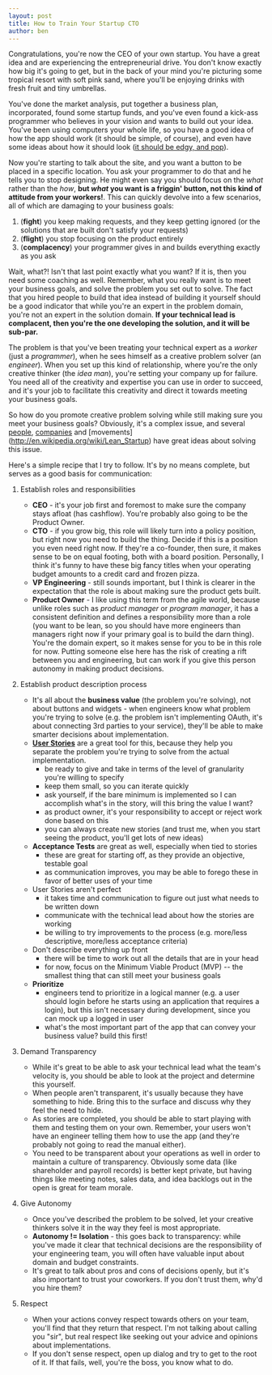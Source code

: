 ```yaml
---
layout: post
title: How to Train Your Startup CTO
author: ben
---
```

Congratulations, you're now the CEO of your own startup. You have a great idea and are experiencing the entrepreneurial drive. You don't know exactly how big it's going to get, but in the back of your mind you're picturing some tropical resort with soft pink sand, where you'll be enjoying drinks with fresh fruit and tiny umbrellas.

You've done the market analysis, put together a business plan, incorporated, found some startup funds, and you've even found a kick-ass programmer who believes in your vision and wants to build out your idea. You've been using computers your whole life, so you have a good idea of how the app should work (it should be simple, of course), and even have some ideas about how it should look ([it should be edgy, and pop](http://theoatmeal.com/comics/design_hell)).

Now you're starting to talk about the site, and you want a button to be placed in a specific location. You ask your programmer to do that and he tells you to stop designing. He might even say you should focus on the _what_ rather than the _how_, **but _what_ you want is a friggin' button, not this kind of attitude from your workers!**. This can quickly devolve into a few scenarios, all of which are damaging to your business goals:

 1. (**fight**) you keep making requests, and they keep getting ignored (or the solutions that are built don't satisfy your requests)
 1. (**flight**) you stop focusing on the product entirely
 1. (**complacency**) your programmer gives in and builds everything exactly as you ask

Wait, what?! Isn't that last point exactly what you want? If it is, then you need some coaching as well. Remember, what you really want is to meet your business goals, and solve the problem you set out to solve. The fact that you hired people to build that idea instead of building it yourself should be a good indicator that while you're an expert in the problem domain, you're not an expert in the solution domain. **If your technical lead is complacent, then you're the one developing the solution, and it will be sub-par.**

The problem is that you've been treating your technical expert as a _worker_ (just a _programmer_), when he sees himself as a creative problem solver (an _engineer_). When you set up this kind of relationship, where you're the only creative thinker (the _idea man_), you're setting your company up for failure. You need all of the creativity and expertise you can use in order to succeed, and it's your job to facilitate this creativity and direct it towards meeting your business goals.

So how do you promote creative problem solving while still making sure you meet your business goals? Obviously, it's a complex issue, and several [people](http://www.danpink.com/drive), [companies](http://gettingreal.37signals.com/) and [movements] (http://en.wikipedia.org/wiki/Lean_Startup) have great ideas about solving this issue.

Here's a simple recipe that I try to follow. It's by no means complete, but serves as a good basis for communication:

1. Establish roles and responsibilities
    * **CEO** - it's your job first and foremost to make sure the company stays afloat (has cashflow). You're probably also going to be the Product Owner.
    * **CTO** - if you grow big, this role will likely turn into a policy position, but right now you need to build the thing. Decide if this is a position you even need right now. If they're a co-founder, then sure, it makes sense to be on equal footing, both with a board position. Personally, I think it's funny to have these big fancy titles when your operating budget amounts to a credit card and frozen pizza.
    * **VP Engineering** - still sounds important, but I think is clearer in the expectation that the role is about making sure the product gets built.
    * **Product Owner** - I like using this term from the agile world, because unlike roles such as _product manager_ or _program manager_, it has a consistent definition and defines a responsibility more than a role (you want to be lean, so you should have more engineers than managers right now if your primary goal is to build the darn thing). You're the domain expert, so it makes sense for you to be in this role for now. Putting someone else here has the risk of creating a rift between you and engineering, but can work if you give this person autonomy in making product decisions.

1. Establish product description process
    * It's all about the **business value** (the problem you're solving), not about buttons and widgets
		    - when engineers know what problem you're trying to solve (e.g. the problem isn't implementing OAuth, it's about connecting 3rd parties to your service), they'll be able to make smarter decisions about implementation.
    * [**User Stories**](http://en.wikipedia.org/wiki/User_story) are a great tool for this, because they help you separate the problem you're trying to solve from the actual implementation.
       - be ready to give and take in terms of the level of granularity you're willing to specify
        - keep them small, so you can iterate quickly
        - ask yourself, if the bare minimum is implemented so I can accomplish what's in the story, will this bring the value I want?
        - as product owner, it's your responsibility to accept or reject work done based on this
        - you can always create new stories (and trust me, when you start seeing the product, you'll get lots of new ideas)
    * **Acceptance Tests** are great as well, especially when tied to stories
        - these are great for starting off, as they provide an objective, testable goal
        - as communication improves, you may be able to forego these in favor of better uses of your time
    * User Stories aren't perfect
        - it takes time and communication to figure out just what needs to be written down
        - communicate with the technical lead about how the stories are working
        - be willing to try improvements to the process (e.g. more/less descriptive, more/less acceptance criteria)
    * Don't describe everything up front
        - there will be time to work out all the details that are in your head
        - for now, focus on the Minimum Viable Product (MVP) -- the smallest thing that can still meet your business goals
    * **Prioritize**
        - engineers tend to prioritize in a logical manner (e.g. a user should login before he starts using an application that requires a login), but this isn't necessary during development, since you can mock up a logged in user
        - what's the most important part of the app that can convey your business value? build this first!
1. Demand Transparency
    * While it's great to be able to ask your technical lead what the team's velocity is, you should be able to look at the project and determine this yourself.
    * When people aren't transparent, it's usually because they have something to hide. Bring this to the surface and discuss why they feel the need to hide.
    * As stories are completed, you should be able to start playing with them and testing them on your own. Remember, your users won't have an engineer telling them how to use the app (and they're probably not going to read the manual either).
    * You need to be transparent about your operations as well in order to maintain a culture of transparency. Obviously some data (like shareholder and payroll records) is better kept private, but having things like meeting notes, sales data, and idea backlogs out in the open is great for team morale.

1. Give Autonomy
    * Once you've described the problem to be solved, let your creative thinkers solve it in the way they feel is most appropriate.
    * **Autonomy != Isolation** - this goes back to transparency: while you've made it clear that technical decisions are the responsibility of your engineering team, you will often have valuable input about domain and budget constraints.
    * It's great to talk about pros and cons of decisions openly, but it's also important to trust your coworkers. If you don't trust them, why'd you hire them?

1. Respect
    * When your actions convey respect towards others on your team, you'll find that they return that respect. I'm not talking about calling you "sir", but real respect like seeking out your advice and opinions about implementations.
    * If you don't sense respect, open up dialog and try to get to the root of it. If that fails, well, you're the boss, you know what to do.
